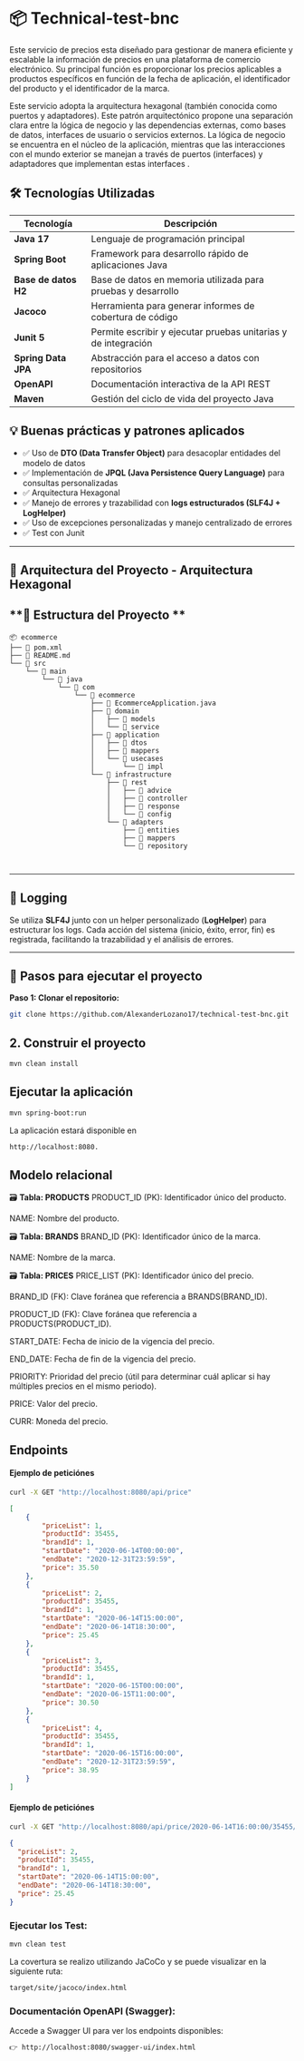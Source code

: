 # 📦 Technical-test-bnc
Este servicio de precios esta diseñado para gestionar de manera eficiente y escalable la información de precios en una plataforma de comercio electrónico. Su principal función es proporcionar los precios aplicables a productos específicos en función de la fecha de aplicación, el identificador del producto y el identificador de la marca.

Este servicio adopta la arquitectura hexagonal (también conocida como puertos y adaptadores). Este patrón arquitectónico propone una separación clara entre la lógica de negocio y las dependencias externas, como bases de datos, interfaces de usuario o servicios externos. La lógica de negocio se encuentra en el núcleo de la aplicación, mientras que las interacciones con el mundo exterior se manejan a través de puertos (interfaces) y adaptadores que implementan estas interfaces . 


## 🛠️ Tecnologías Utilizadas

| Tecnología          			 | Descripción                                                   |
|--------------------------------|---------------------------------------------------------------|
| **Java 17**         			 | Lenguaje de programación principal                            |
| **Spring Boot**     			 | Framework para desarrollo rápido de aplicaciones Java         |
| **Base de datos H2**           | Base de datos en memoria utilizada para pruebas y desarrollo  |
| **Jacoco**                     | Herramienta para generar informes de cobertura de código      |
| **Junit 5**                    | Permite escribir y ejecutar pruebas unitarias y de integración|
| **Spring Data JPA** 			 | Abstracción para el acceso a datos con repositorios           |
| **OpenAPI** 		  			 | Documentación interactiva de la API REST 				     |
| **Maven**           			 | Gestión del ciclo de vida del proyecto Java                   |


## 💡 Buenas prácticas y patrones aplicados

- ✅ Uso de **DTO (Data Transfer Object)** para desacoplar entidades del modelo de datos
- ✅ Implementación de **JPQL (Java Persistence Query Language)** para consultas personalizadas
- ✅ Arquitectura Hexagonal
- ✅ Manejo de errores y trazabilidad con **logs estructurados (SLF4J + LogHelper)**
- ✅ Uso de excepciones personalizadas y manejo centralizado de errores
- ✅ Test con Junit

---


## 📘 Arquitectura del Proyecto - Arquitectura Hexagonal

## **📌 Estructura del Proyecto **

```
📦 ecommerce
├── 📄 pom.xml
├── 📄 README.md
└── 📁 src
    └── 📁 main
        └── 📁 java
            └── 📁 com
                └── 📁 ecommerce
                    ├── 📄 EcommerceApplication.java
                    ├── 📁 domain
                    │   ├── 📁 models
                    │   └── 📁 service
                    ├── 📁 application
                    │   ├── 📁 dtos
                    │   ├── 📁 mappers
                    │   └── 📁 usecases
                    │       └── 📁 impl
                    └── 📁 infrastructure
                        ├── 📁 rest
                        │   ├── 📁 advice
                        │   ├── 📁 controller
                        │   ├── 📁 response
                        │   └── 📁 config
                        └── 📁 adapters
                            ├── 📁 entities
                            ├── 📁 mappers
                            └── 📁 repository



```
---

## **📝 Logging**
Se utiliza **SLF4J** junto con un helper personalizado (**LogHelper**) para estructurar los logs.
Cada acción del sistema (inicio, éxito, error, fin) es registrada, facilitando la trazabilidad y el análisis de errores.

---

## 🚀 Pasos para ejecutar el proyecto

 **Paso 1: Clonar el repositorio:**

```bash
git clone https://github.com/AlexanderLozano17/technical-test-bnc.git
```

## 2. Construir el proyecto
```bash
mvn clean install
```

## Ejecutar la aplicación
```bash
mvn spring-boot:run
```
La aplicación estará disponible en
```bash
http://localhost:8080.
```

## Modelo relacional

🗃️ **Tabla: PRODUCTS**
PRODUCT_ID (PK): Identificador único del producto.

NAME: Nombre del producto.

🗃️ **Tabla: BRANDS**
BRAND_ID (PK): Identificador único de la marca.

NAME: Nombre de la marca.

🗃️ **Tabla: PRICES**
PRICE_LIST (PK): Identificador único del precio.

BRAND_ID (FK): Clave foránea que referencia a BRANDS(BRAND_ID).

PRODUCT_ID (FK): Clave foránea que referencia a PRODUCTS(PRODUCT_ID).

START_DATE: Fecha de inicio de la vigencia del precio.

END_DATE: Fecha de fin de la vigencia del precio.

PRIORITY: Prioridad del precio (útil para determinar cuál aplicar si hay múltiples precios en el mismo periodo).

PRICE: Valor del precio.

CURR: Moneda del precio.


## Endpoints
#### Ejemplo de peticiónes

```bash
curl -X GET "http://localhost:8080/api/price"
```

```json
[
    {
        "priceList": 1,
        "productId": 35455,
        "brandId": 1,
        "startDate": "2020-06-14T00:00:00",
        "endDate": "2020-12-31T23:59:59",
        "price": 35.50
    },
    {
        "priceList": 2,
        "productId": 35455,
        "brandId": 1,
        "startDate": "2020-06-14T15:00:00",
        "endDate": "2020-06-14T18:30:00",
        "price": 25.45
    },
    {
        "priceList": 3,
        "productId": 35455,
        "brandId": 1,
        "startDate": "2020-06-15T00:00:00",
        "endDate": "2020-06-15T11:00:00",
        "price": 30.50
    },
    {
        "priceList": 4,
        "productId": 35455,
        "brandId": 1,
        "startDate": "2020-06-15T16:00:00",
        "endDate": "2020-12-31T23:59:59",
        "price": 38.95
    }
]
```

#### Ejemplo de peticiónes

```bash
curl -X GET "http://localhost:8080/api/price/2020-06-14T16:00:00/35455/1"
```

```json
{
  "priceList": 2,
  "productId": 35455,
  "brandId": 1,
  "startDate": "2020-06-14T15:00:00",
  "endDate": "2020-06-14T18:30:00",
  "price": 25.45
}
```

### **Ejecutar los Test:**  
```bash
mvn clean test
```
La covertura se realizo utilizando JaCoCo y se puede visualizar en la siguiente ruta:

```bash
target/site/jacoco/index.html
```

### **Documentación OpenAPI (Swagger):**  
   Accede a Swagger UI para ver los endpoints disponibles:  
   
```bash
👉 http://localhost:8080/swagger-ui/index.html
```
